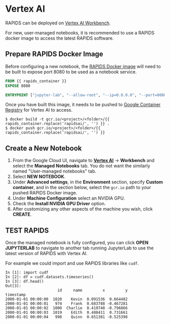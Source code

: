 # Vertex AI

RAPIDS can be deployed on [Vertex AI Workbench](https://cloud.google.com/vertex-ai-workbench).

For new, user-managed notebooks, it is recommended to use a RAPIDS docker image to access the latest RAPIDS software.

## Prepare RAPIDS Docker Image

Before configuring a new notebook, the [RAPIDS Docker image](/tools/rapids-docker) will need to be built to expose port 8080 to be used as a notebook service.

```dockerfile
FROM {{ rapids_container }}
EXPOSE 8080

ENTRYPOINT ["jupyter-lab", "--allow-root", "--ip=0.0.0.0", "--port=8080", "--no-browser", "--NotebookApp.token=''", "--NotebookApp.allow_origin='*'"]
```

Once you have built this image, it needs to be pushed to [Google Container Registry](https://cloud.google.com/container-registry/docs/pushing-and-pulling) for Vertex AI to access.

```console
$ docker build -t gcr.io/<project>/<folder>/{{ rapids_container.replace('rapidsai/', '') }} .
$ docker push gcr.io/<project>/<folder>/{{ rapids_container.replace('rapidsai/', '') }}
```

## Create a New Notebook

1. From the Google Cloud UI, navigate to [**Vertex AI**](https://console.cloud.google.com/vertex-ai) -> **Workbench** and select the **Managed Notebooks** tab. You do not want the similarly named "User-managed notebooks" tab.
2. Select **NEW NOTEBOOK**.
3. Under **Advanced settings**, in the **Environment** section, specify **Custom container**, and in the section below, select the `gcr.io` path to your pushed RAPIDS Docker image.
4. Under **Machine Configuration** select an NVIDIA GPU.
5. Check the **Install NVIDIA GPU Driver** option.
6. After customizing any other aspects of the machine you wish, click **CREATE**.

## TEST RAPIDS

Once the managed notebook is fully configured, you can click **OPEN JUPYTERLAB** to navigate to another tab running JupyterLab to use the latest version of RAPIDS with Vertex AI.

For example we could import and use RAPIDS libraries like `cudf`.

```ipython
In [1]: import cudf
In [2]: df = cudf.datasets.timeseries()
In [3]: df.head()
Out[3]:
                       id     name         x         y
timestamp
2000-01-01 00:00:00  1020    Kevin  0.091536  0.664482
2000-01-01 00:00:01   974    Frank  0.683788 -0.467281
2000-01-01 00:00:02  1000  Charlie  0.419740 -0.796866
2000-01-01 00:00:03  1019    Edith  0.488411  0.731661
2000-01-01 00:00:04   998    Quinn  0.651381 -0.525398
```

```{relatedexamples}

```
